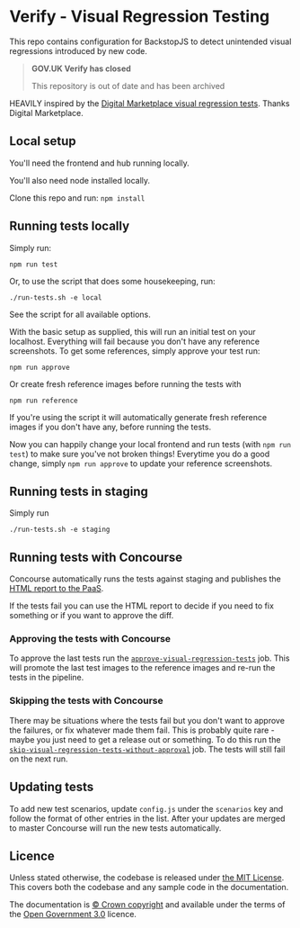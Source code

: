 # Verify - Visual Regression Testing
This repo contains configuration for BackstopJS to detect unintended visual regressions introduced by new code.

>**GOV.UK Verify has closed**
>
>This repository is out of date and has been archived

HEAVILY inspired by the [Digital Marketplace visual regression tests][dm_repo]. Thanks Digital Marketplace.

## Local setup

You'll need the frontend and hub running locally.

You'll also need node installed locally.

Clone this repo and run:
`npm install`

## Running tests locally

Simply run:

`npm run test`

Or, to use the script that does some housekeeping, run:

`./run-tests.sh -e local`

See the script for all available options.

With the basic setup as supplied, this will run an initial test on your localhost.  Everything will fail because you don't have any reference screenshots.  To get some references, simply approve your test run:

`npm run approve`

Or create fresh reference images before running the tests with

`npm run reference`

If you're using the script it will automatically generate fresh reference images if you don't have any, before running the tests.

Now you can happily change your local frontend and run tests (with `npm run test`) to make sure you've not broken things!  Everytime you do a good change, simply `npm run approve` to update your reference screenshots.

## Running tests in staging

Simply run

`./run-tests.sh -e staging`

## Running tests with Concourse

Concourse automatically runs the tests against staging and publishes the [HTML report to the PaaS][html_report].

If the tests fail you can use the HTML report to decide if you need to fix something or if you want to approve the diff.

### Approving the tests with Concourse

To approve the last tests run the [`approve-visual-regression-tests`][concourse_jobs] job. This will promote the last test images to the reference images and re-run the tests in the pipeline.

### Skipping the tests with Concourse

There may be situations where the tests fail but you don't want to approve the failures, or fix whatever made them fail. This is probably quite rare - maybe you just need to get a release out or something. To do this run the [`skip-visual-regression-tests-without-approval`][concourse_jobs] job. The tests will still fail on the next run.

## Updating tests

To add new test scenarios, update `config.js` under the `scenarios` key and follow the format of other entries in the list. After your updates are merged to master Concourse will run the new tests automatically.

## Licence

Unless stated otherwise, the codebase is released under [the MIT License][mit].
This covers both the codebase and any sample code in the documentation.

The documentation is [&copy; Crown copyright][copyright] and available under the terms
of the [Open Government 3.0][ogl] licence.

[mit]: LICENCE
[copyright]: http://www.nationalarchives.gov.uk/information-management/re-using-public-sector-information/uk-government-licensing-framework/crown-copyright/
[ogl]: http://www.nationalarchives.gov.uk/doc/open-government-licence/version/3/
[html_report]: https://verify-staging-visual-regression-test-report.cloudapps.digital/html_report/
[concourse_jobs]: https://cd.gds-reliability.engineering/teams/verify/pipelines/deploy-verify-hub?group=visual-regression-tests
[dm_repo]: https://github.com/alphagov/digitalmarketplace-visual-regression
